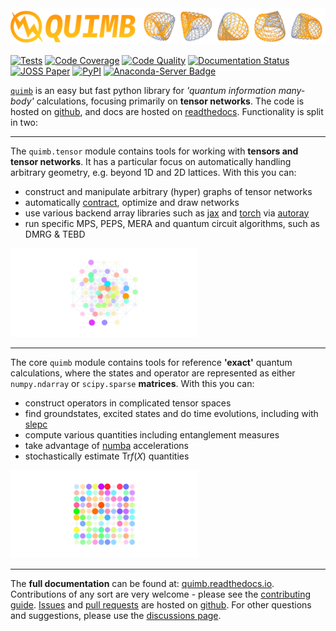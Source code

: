 <img src="https://github.com/jcmgray/quimb/blob/HEAD/docs/_static/logo-banner.png?raw=true" alt="quimb" width="800px">

[![Tests](https://github.com/jcmgray/quimb/actions/workflows/tests.yml/badge.svg)](https://github.com/jcmgray/quimb/actions/workflows/tests.yml)
[![Code Coverage](https://codecov.io/gh/jcmgray/quimb/branch/main/graph/badge.svg)](https://codecov.io/gh/jcmgray/quimb)
[![Code Quality](https://app.codacy.com/project/badge/Grade/3c7462a3c45f41fd9d8f0a746a65c37c)](https://www.codacy.com/gh/jcmgray/quimb/dashboard?utm_source=github.com&amp;utm_medium=referral&amp;utm_content=jcmgray/quimb&amp;utm_campaign=Badge_Grade)
[![Documentation Status](https://readthedocs.org/projects/quimb/badge/?version=latest)](http://quimb.readthedocs.io/en/latest/?badge=latest)
[![JOSS Paper](http://joss.theoj.org/papers/10.21105/joss.00819/status.svg)](https://doi.org/10.21105/joss.00819)
[![PyPI](https://img.shields.io/pypi/v/quimb?color=teal)](https://pypi.org/project/quimb/)
[![Anaconda-Server Badge](https://anaconda.org/conda-forge/quimb/badges/version.svg)](https://anaconda.org/conda-forge/quimb)

[`quimb`](https://github.com/jcmgray/quimb) is an easy but fast python library for *'quantum information many-body'* calculations, focusing primarily on **tensor networks**. The code is hosted on [github](https://github.com/jcmgray/quimb), and docs are hosted on [readthedocs](http://quimb.readthedocs.io/en/latest/). Functionality is split in two:

---

The `quimb.tensor` module contains tools for working with **tensors and tensor networks**. It has a particular focus on automatically handling arbitrary geometry, e.g. beyond 1D and 2D lattices. With this you can:

- construct and manipulate arbitrary (hyper) graphs of tensor networks
- automatically [contract](https://cotengra.readthedocs.io), optimize and draw networks
- use various backend array libraries such as [jax](https://jax.readthedocs.io) and [torch](https://pytorch.org/) via [autoray](https://github.com/jcmgray/autoray/)
- run specific MPS, PEPS, MERA and quantum circuit algorithms, such as DMRG & TEBD

<img src="https://github.com/jcmgray/quimb/blob/HEAD/docs/_static/rand-tensor.svg?raw=true" width="300px">

---

The core `quimb` module contains tools for reference **'exact'** quantum calculations, where the states and operator are represented as either `numpy.ndarray` or `scipy.sparse` **matrices**. With this you can:

- construct operators in complicated tensor spaces
- find groundstates, excited states and do time evolutions, including with [slepc](https://slepc.upv.es/)
- compute various quantities including entanglement measures
- take advantage of [numba](https://numba.pydata.org) accelerations
- stochastically estimate $\mathrm{Tr}f(X)$ quantities

<img src="https://github.com/jcmgray/quimb/blob/HEAD/docs/_static/rand-herm-matrix.svg?raw=true" width="300px">

---

The **full documentation** can be found at: [quimb.readthedocs.io](https://quimb.readthedocs.io). Contributions of any sort are very welcome - please see the [contributing guide](https://github.com/jcmgray/quimb/blob/main/.github/CONTRIBUTING.md). [Issues](https://github.com/jcmgray/quimb/issues) and [pull requests](https://github.com/jcmgray/quimb/pulls) are hosted on [github](https://github.com/jcmgray/quimb). For other questions and suggestions, please use the [discussions page](https://github.com/jcmgray/quimb/discussions).